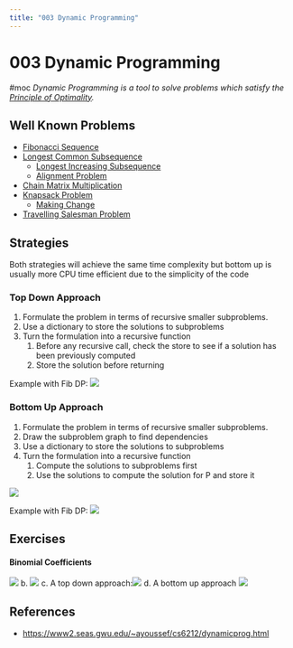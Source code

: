 ```yaml
---
title: "003 Dynamic Programming"
---
```

# 003 Dynamic Programming
#moc 
_Dynamic Programming is a tool to solve problems which satisfy the [Principle of Optimality](Notes/Principle%20of%20Optimality.md)._
## Well Known Problems
- [Fibonacci Sequence](Notes/Fibonacci%20Sequence.md)
- [Longest Common Subsequence](Notes/Longest%20Common%20Subsequence.md)
	- [Longest Increasing Subsequence](Notes/Longest%20Increasing%20Subsequence.md)
	- [Alignment Problem](Notes/Alignment%20Problem.md)
- [Chain Matrix Multiplication](Notes/Chain%20Matrix%20Multiplication.md)
- [Knapsack Problem](Notes/Knapsack%20Problem.md)
	- [Making Change](Notes/Making%20Change.md)
- [Travelling Salesman Problem](Notes/Travelling%20Salesman%20Problem.md)
## Strategies
Both strategies will achieve the same time complexity but bottom up is usually more CPU time efficient due to the simplicity of the code
### Top Down Approach
1. Formulate the problem in terms of recursive smaller subproblems.
2. Use a dictionary to store the solutions to subproblems
3. Turn the formulation into a recursive function
	1. Before any recursive call, check the store to see if a solution has been previously computed
	2. Store the solution before returning

Example with Fib DP:
![](https://i.imgur.com/zKdEyaU.png)

### Bottom Up Approach
1. Formulate the problem in terms of recursive smaller subproblems.
2. Draw the subproblem graph to find dependencies
3. Use a dictionary to store the solutions to subproblems
4. Turn the formulation into a recursive function
	1. Compute the solutions to subproblems first
	2. Use the solutions to compute the solution for P and store it

![](https://i.imgur.com/I2520pv.png)

Example with Fib DP:
![](https://i.imgur.com/0OgEhHu.png)

## Exercises
#### Binomial Coefficients 
![](https://i.imgur.com/FiqSnSZ.png)
b. ![](https://i.imgur.com/b6X5HDI.png)
c. A top down approach:![](https://i.imgur.com/J1XxTUV.png)
d. A bottom up approach ![](https://i.imgur.com/4zzRPuZ.png)

## References
- https://www2.seas.gwu.edu/~ayoussef/cs6212/dynamicprog.html
